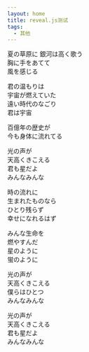 ```yaml
---
layout: home
title: reveal.js测试
tags: 
  - 其他
---
```


夏の草原に
銀河は高く歌う  
胸に手をあてて  
風を感じる  
  
<!-- .slide vertical=true -->
  
君の温もりは  
宇宙が燃えていた  
遠い時代のなごり  
君は宇宙  
  
<!-- .slide vertical=true -->
  
百億年の歴史が  
今も身体に流れてる  
  
<!-- .slide vertical=true -->
  
光の声が  
天高くきこえる  
君も星だよ  
みんなみんな  
  
<!-- .slide vertical=true -->
  
時の流れに  
生まれたものなら  
ひとり残らず  
幸せになれるはず  
  
<!-- .slide vertical=true -->
  
みんな生命を  
燃やすんだ  
星のように  
蛍のように  
  
<!-- .slide vertical=true -->
  
光の声が  
天高くきこえる  
僕らはひとつ  
みんなみんな  

<!-- .slide vertical=true -->

光の声が  
天高くきこえる  
君も星だよ  
みんなみんな  
